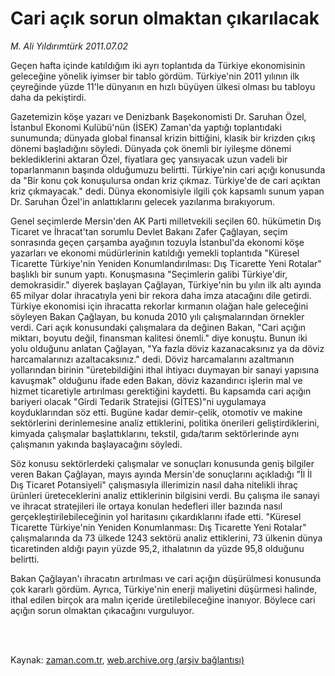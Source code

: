 # Cari açık sorun olmaktan çıkarılacak

*M. Ali Yıldırımtürk 2011.07.02*

<td class="columnist-detail">
<p>Geçen hafta içinde katıldığım iki ayrı toplantıda da Türkiye ekonomisinin geleceğine yönelik iyimser bir tablo gördüm. Türkiye'nin 2011 yılının ilk çeyreğinde yüzde 11'le dünyanın en hızlı büyüyen ülkesi olması bu tabloyu daha da pekiştirdi.</p>
<p>
<div id="haberMetinDiv">
<p>Gazetemizin köşe yazarı ve Denizbank Başekonomisti Dr. Saruhan Özel, İstanbul Ekonomi Kulübü'nün (İSEK) Zaman'da yaptığı toplantıdaki sunumunda; dünyada global finansal krizin bittiğini, klasik bir krizden çıkış dönemi başladığını söyledi. Dünyada çok önemli bir iyileşme dönemi beklediklerini aktaran Özel, fiyatlara geç yansıyacak uzun vadeli bir toparlanmanın başında olduğumuzu belirtti. Türkiye'nin cari açığı konusunda da "Bir konu çok konuşulursa ondan kriz çıkmaz. Türkiye'de de cari açıktan kriz çıkmayacak." dedi. Dünya ekonomisiyle ilgili çok kapsamlı sunum yapan Dr. Saruhan Özel'in anlattıklarını gelecek yazılarıma bırakıyorum.
<p>Genel seçimlerde Mersin'den AK Parti milletvekili seçilen 60. hükümetin Dış Ticaret ve İhracat'tan sorumlu Devlet Bakanı Zafer Çağlayan, seçim sonrasında geçen çarşamba ayağının tozuyla İstanbul'da ekonomi köşe yazarları ve ekonomi müdürlerinin katıldığı yemekli toplantıda "Küresel Ticarette Türkiye'nin Yeniden Konumlandırılması: Dış Ticarette Yeni Rotalar" başlıklı bir sunum yaptı. Konuşmasına "Seçimlerin galibi Türkiye'dir, demokrasidir." diyerek başlayan Çağlayan, Türkiye'nin bu yılın ilk altı ayında 65 milyar dolar ihracatıyla yeni bir rekora daha imza atacağını dile getirdi. Türkiye ekonomisi için ihracatta rekorlar kırmanın olağan hale geleceğini söyleyen Bakan Çağlayan, bu konuda 2010 yılı çalışmalarından örnekler verdi. Cari açık konusundaki çalışmalara da değinen Bakan, "Cari açığın miktarı, boyutu değil, finansman kalitesi önemli." diye konuştu. Bunun iki yolu olduğunu anlatan Çağlayan, "Ya fazla döviz kazanacaksınız ya da döviz harcamalarınızı azaltacaksınız." dedi. Döviz harcamalarını azaltmanın yollarından birinin "üretebildiğini ithal ihtiyacı duymayan bir sanayi yapısına kavuşmak" olduğunu ifade eden Bakan, döviz kazandırıcı işlerin mal ve hizmet ticaretiyle artırılması gerektiğini kaydetti. Bu kapsamda cari açığın bariyeri olacak "Girdi Tedarik Stratejisi (GİTES)"ni uygulamaya koyduklarından söz etti. Bugüne kadar demir-çelik, otomotiv ve makine sektörlerini derinlemesine analiz ettiklerini, politika önerileri geliştirdiklerini, kimyada çalışmalar başlattıklarını, tekstil, gıda/tarım sektörlerinde aynı çalışmanın yakında başlayacağını söyledi.
<p>Söz konusu sektörlerdeki çalışmalar ve sonuçları konusunda geniş bilgiler veren Bakan Çağlayan, mayıs ayında Mersin'de sonuçlarını açıkladığı "İl İl Dış Ticaret Potansiyeli" çalışmasıyla illerimizin nasıl daha nitelikli ihraç ürünleri üreteceklerini analiz ettiklerinin bilgisini verdi. Bu çalışma ile sanayi ve ihracat stratejileri ile ortaya konulan hedefleri iller bazında nasıl gerçekleştirilebileceğinin yol haritasını çıkardıklarını ifade etti. "Küresel Ticarette Türkiye'nin Yeniden Konumlanması: Dış Ticarette Yeni Rotalar" çalışmalarında da 73 ülkede 1243 sektörü analiz ettiklerini, 73 ülkenin dünya ticaretinden aldığı payın yüzde 95,2, ithalatının da yüzde 95,8 olduğunu belirtti.
<p>Bakan Çağlayan'ı ihracatın artırılması ve cari açığın düşürülmesi konusunda çok kararlı gördüm. Ayrıca, Türkiye'nin enerji maliyetini düşürmesi halinde, ithal edilen birçok ara malın içeride üretilebileceğine inanıyor. Böylece cari açığın sorun olmaktan çıkacağını vurguluyor. </p></p></p></p></div>
</p>


<p><br>
		 </br></p></td>

Kaynak: [zaman.com.tr](http://zaman.com.tr/yazar.do?yazino=1153540), [web.archive.org (arşiv bağlantısı)](http://web.archive.org/web/20110703064420/http://zaman.com.tr:80/yazar.do?yazino=1153540)
